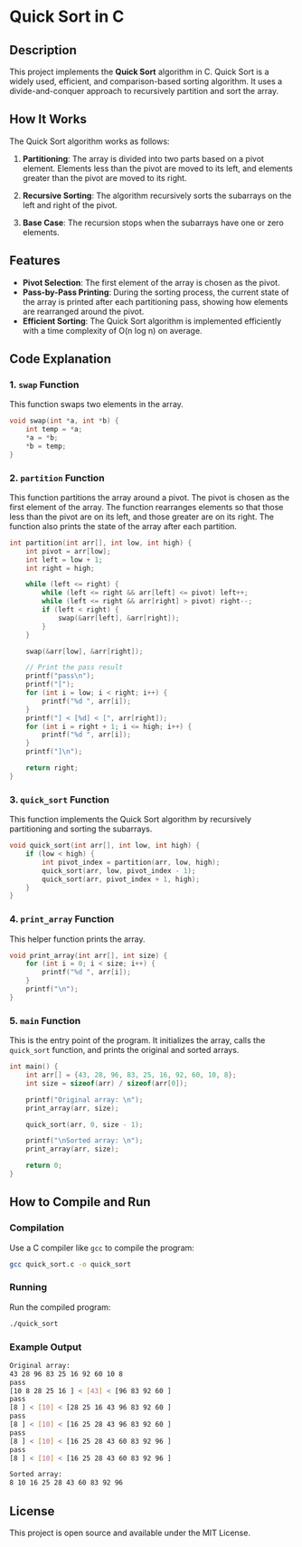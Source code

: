 # Quick Sort in C

## Description

This project implements the **Quick Sort** algorithm in C. Quick Sort is a widely used, efficient, and comparison-based sorting algorithm. It uses a divide-and-conquer approach to recursively partition and sort the array.

## How It Works

The Quick Sort algorithm works as follows:

1. **Partitioning**: The array is divided into two parts based on a pivot element. Elements less than the pivot are moved to its left, and elements greater than the pivot are moved to its right.

2. **Recursive Sorting**: The algorithm recursively sorts the subarrays on the left and right of the pivot.

3. **Base Case**: The recursion stops when the subarrays have one or zero elements.

## Features

- **Pivot Selection**: The first element of the array is chosen as the pivot.
- **Pass-by-Pass Printing**: During the sorting process, the current state of the array is printed after each partitioning pass, showing how elements are rearranged around the pivot.
- **Efficient Sorting**: The Quick Sort algorithm is implemented efficiently with a time complexity of O(n log n) on average.

## Code Explanation

### 1. `swap` Function

This function swaps two elements in the array.

```c
void swap(int *a, int *b) {
    int temp = *a;
    *a = *b;
    *b = temp;
}
```

### 2. `partition` Function

This function partitions the array around a pivot. The pivot is chosen as the first element of the array. The function rearranges elements so that those less than the pivot are on its left, and those greater are on its right. The function also prints the state of the array after each partition.

```c
int partition(int arr[], int low, int high) {
    int pivot = arr[low];
    int left = low + 1;
    int right = high;

    while (left <= right) {
        while (left <= right && arr[left] <= pivot) left++;
        while (left <= right && arr[right] > pivot) right--;
        if (left < right) {
            swap(&arr[left], &arr[right]);
        }
    }

    swap(&arr[low], &arr[right]);

    // Print the pass result
    printf("pass\n");
    printf("[");
    for (int i = low; i < right; i++) {
        printf("%d ", arr[i]);
    }
    printf("] < [%d] < [", arr[right]);
    for (int i = right + 1; i <= high; i++) {
        printf("%d ", arr[i]);
    }
    printf("]\n");

    return right;
}
```

### 3. `quick_sort` Function

This function implements the Quick Sort algorithm by recursively partitioning and sorting the subarrays.

```c
void quick_sort(int arr[], int low, int high) {
    if (low < high) {
        int pivot_index = partition(arr, low, high);
        quick_sort(arr, low, pivot_index - 1);
        quick_sort(arr, pivot_index + 1, high);
    }
}
```

### 4. `print_array` Function

This helper function prints the array.

```c
void print_array(int arr[], int size) {
    for (int i = 0; i < size; i++) {
        printf("%d ", arr[i]);
    }
    printf("\n");
}
```

### 5. `main` Function

This is the entry point of the program. It initializes the array, calls the `quick_sort` function, and prints the original and sorted arrays.

```c
int main() {
    int arr[] = {43, 28, 96, 83, 25, 16, 92, 60, 10, 8};
    int size = sizeof(arr) / sizeof(arr[0]);

    printf("Original array: \n");
    print_array(arr, size);

    quick_sort(arr, 0, size - 1);

    printf("\nSorted array: \n");
    print_array(arr, size);

    return 0;
}
```

## How to Compile and Run

### Compilation

Use a C compiler like `gcc` to compile the program:

```bash
gcc quick_sort.c -o quick_sort
```

### Running

Run the compiled program:

```bash
./quick_sort
```

### Example Output

```bash
Original array: 
43 28 96 83 25 16 92 60 10 8 
pass
[10 8 28 25 16 ] < [43] < [96 83 92 60 ]
pass
[8 ] < [10] < [28 25 16 43 96 83 92 60 ]
pass
[8 ] < [10] < [16 25 28 43 96 83 92 60 ]
pass
[8 ] < [10] < [16 25 28 43 60 83 92 96 ]
pass
[8 ] < [10] < [16 25 28 43 60 83 92 96 ]

Sorted array: 
8 10 16 25 28 43 60 83 92 96 
```

## License

This project is open source and available under the MIT License.
